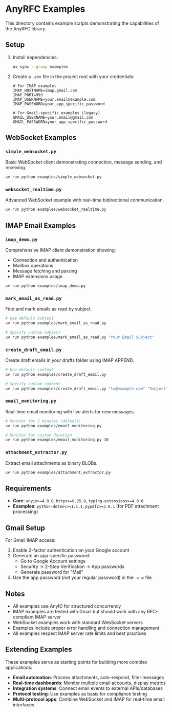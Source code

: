 # AnyRFC Examples

This directory contains example scripts demonstrating the capabilities of the AnyRFC library.

## Setup

1. Install dependencies:

   ```bash
   uv sync --group examples
   ```

2. Create a `.env` file in the project root with your credentials:

   ```env
   # For IMAP examples
   IMAP_HOSTNAME=imap.gmail.com
   IMAP_PORT=993
   IMAP_USERNAME=your.email@example.com
   IMAP_PASSWORD=your_app_specific_password

   # For Gmail-specific examples (legacy)
   GMAIL_USERNAME=your.email@gmail.com
   GMAIL_PASSWORD=your_app_specific_password
   ```

## WebSocket Examples

### `simple_websocket.py`

Basic WebSocket client demonstrating connection, message sending, and receiving.

```bash
uv run python examples/simple_websocket.py
```

### `websocket_realtime.py`

Advanced WebSocket example with real-time bidirectional communication.

```bash
uv run python examples/websocket_realtime.py
```

## IMAP Email Examples

### `imap_demo.py`

Comprehensive IMAP client demonstration showing:

- Connection and authentication
- Mailbox operations
- Message fetching and parsing
- IMAP extensions usage

```bash
uv run python examples/imap_demo.py
```

### `mark_email_as_read.py`

Find and mark emails as read by subject.

```bash
# Use default subject
uv run python examples/mark_email_as_read.py

# Specify custom subject
uv run python examples/mark_email_as_read.py "Your Email Subject"
```

### `create_draft_email.py`

Create draft emails in your drafts folder using IMAP APPEND.

```bash
# Use default content
uv run python examples/create_draft_email.py

# Specify custom content
uv run python examples/create_draft_email.py "to@example.com" "Subject" "Email body"
```

### `email_monitoring.py`

Real-time email monitoring with live alerts for new messages.

```bash
# Monitor for 5 minutes (default)
uv run python examples/email_monitoring.py

# Monitor for custom duration
uv run python examples/email_monitoring.py 10
```

### `attachment_extractor.py`

Extract email attachments as binary BLOBs.

```bash
uv run python examples/attachment_extractor.py
```

## Requirements

- **Core**: `anyio>=4.0.0`, `httpx>=0.25.0`, `typing-extensions>=4.0.0`
- **Examples**: `python-dotenv>=1.1.1`, `pypdf2>=3.0.1` (for PDF attachment processing)

## Gmail Setup

For Gmail IMAP access:

1. Enable 2-factor authentication on your Google account
2. Generate an app-specific password:
   - Go to Google Account settings
   - Security → 2-Step Verification → App passwords
   - Generate password for "Mail"
3. Use the app password (not your regular password) in the `.env` file

## Notes

- All examples use AnyIO for structured concurrency
- IMAP examples are tested with Gmail but should work with any RFC-compliant IMAP server
- WebSocket examples work with standard WebSocket servers
- Examples include proper error handling and connection management
- All examples respect IMAP server rate limits and best practices

## Extending Examples

These examples serve as starting points for building more complex applications:

- **Email automation**: Process attachments, auto-respond, filter messages
- **Real-time dashboards**: Monitor multiple email accounts, display metrics
- **Integration systems**: Connect email events to external APIs/databases
- **Protocol testing**: Use examples as basis for compliance testing
- **Multi-protocol apps**: Combine WebSocket and IMAP for real-time email interfaces
